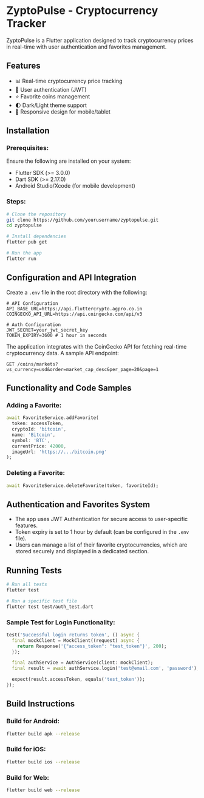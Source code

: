 # ZyptoPulse - Cryptocurrency Tracker

ZyptoPulse is a Flutter application designed to track cryptocurrency prices in real-time with user authentication and favorites management.

## Features
- 📊 Real-time cryptocurrency price tracking
- 🔐 User authentication (JWT)
- ⭐ Favorite coins management
- 🌓 Dark/Light theme support
- 📱 Responsive design for mobile/tablet

## Installation

### Prerequisites:
Ensure the following are installed on your system:
- Flutter SDK (>= 3.0.0)
- Dart SDK (>= 2.17.0)
- Android Studio/Xcode (for mobile development)

### Steps:
```sh
# Clone the repository
git clone https://github.com/yourusername/zyptopulse.git
cd zyptopulse

# Install dependencies
flutter pub get

# Run the app
flutter run
```

## Configuration and API Integration
Create a `.env` file in the root directory with the following:

```env
# API Configuration
API_BASE_URL=https://api.fluttercrypto.agpro.co.in
COINGECKO_API_URL=https://api.coingecko.com/api/v3

# Auth Configuration
JWT_SECRET=your_jwt_secret_key
TOKEN_EXPIRY=3600 # 1 hour in seconds
```

The application integrates with the CoinGecko API for fetching real-time cryptocurrency data. A sample API endpoint:
```
GET /coins/markets?vs_currency=usd&order=market_cap_desc&per_page=20&page=1
```

## Functionality and Code Samples

### Adding a Favorite:
```dart
await FavoriteService.addFavorite(
  token: accessToken,
  cryptoId: 'bitcoin',
  name: 'Bitcoin',
  symbol: 'BTC',
  currentPrice: 42000,
  imageUrl: 'https://.../bitcoin.png'
);
```

### Deleting a Favorite:
```dart
await FavoriteService.deleteFavorite(token, favoriteId);
```

## Authentication and Favorites System
- The app uses JWT Authentication for secure access to user-specific features.
- Token expiry is set to 1 hour by default (can be configured in the `.env` file).
- Users can manage a list of their favorite cryptocurrencies, which are stored securely and displayed in a dedicated section.

## Running Tests

```sh
# Run all tests
flutter test

# Run a specific test file
flutter test test/auth_test.dart
```

### Sample Test for Login Functionality:
```dart
test('Successful login returns token', () async {
  final mockClient = MockClient((request) async {
    return Response('{"access_token": "test_token"}', 200);
  });

  final authService = AuthService(client: mockClient);
  final result = await authService.login('test@email.com', 'password');

  expect(result.accessToken, equals('test_token'));
});
```

## Build Instructions

### Build for Android:
```sh
flutter build apk --release
```

### Build for iOS:
```sh
flutter build ios --release
```

### Build for Web:
```sh
flutter build web --release
```
